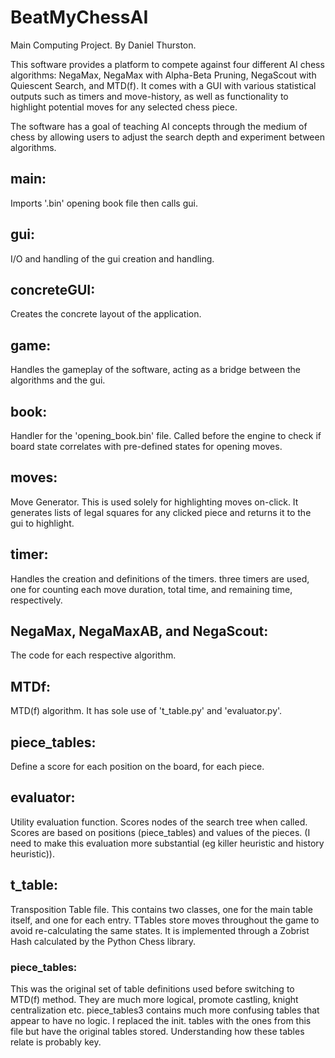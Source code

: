 # BeatMyChessAI
Main Computing Project. By Daniel Thurston.

This software provides a platform to compete against four different AI chess algorithms: NegaMax, NegaMax with Alpha-Beta Pruning, NegaScout with Quiescent Search, and MTD(f).
It comes with a GUI with various statistical outputs such as timers and move-history, as well as functionality to highlight potential moves for any selected chess piece.

The software has a goal of teaching AI concepts through the medium of chess by allowing users to adjust the search depth and experiment between algorithms.


## main:
Imports '.bin' opening book file then calls gui.

## gui:
I/O and handling of the gui creation and handling.

## concreteGUI: 
Creates the concrete layout of the application.

## game:
Handles the gameplay of the software, acting as a bridge between the algorithms and the gui.

## book:
Handler for the 'opening_book.bin' file. Called before the engine to check if board state correlates with pre-defined states for opening moves.

## moves:
Move Generator. This is used solely for highlighting moves on-click. It generates lists of legal squares for any clicked piece and returns it to the gui to highlight.

## timer:
Handles the creation and definitions of the timers. three timers are used, one for counting each move duration, total time, and remaining time, respectively.

## NegaMax, NegaMaxAB, and NegaScout:
The code for each respective algorithm.

## MTDf:
MTD(f) algorithm. It has sole use of 't_table.py' and 'evaluator.py'.

## piece_tables:
Define a score for each position on the board, for each piece.

## evaluator:
Utility evaluation function. Scores nodes of the search tree when called. Scores are based on positions (piece_tables) and values of the pieces. (I need to make this evaluation more substantial (eg killer heuristic and history heuristic)).

## t_table:
Transposition Table file. This contains two classes, one for the main table itself, and one for each entry. TTables store moves throughout the game to avoid re-calculating the same states. It is implemented through a Zobrist Hash calculated by the Python Chess library.

### piece_tables:
This was the original set of table definitions used before switching to MTD(f) method. They are much more logical, promote castling, knight centralization etc. piece_tables3 contains much more confusing tables that appear to have no logic. I replaced the init. tables with the ones from this file but have the original tables stored. Understanding how these tables relate is probably key.
